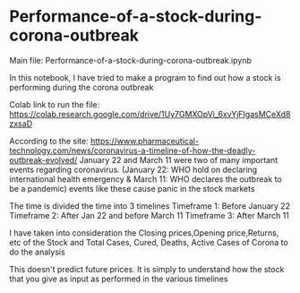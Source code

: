 # Performance-of-a-stock-during-corona-outbreak
Main file: Performance-of-a-stock-during-corona-outbreak.ipynb

In this notebook, I have tried to make a program to find out how a stock is performing during the corona outbreak

Colab link to run the file: https://colab.research.google.com/drive/1Uy7GMXOpVi_6xvYjFIgasMCeXd8zxsaD

According to the site: https://www.pharmaceutical-technology.com/news/coronavirus-a-timeline-of-how-the-deadly-outbreak-evolved/
January 22 and March 11 were two of many important events regarding coronavirus.
(January 22: WHO hold on declaring international health emergency & March 11: WHO declares the outbreak to be a pandemic)
events like these cause panic in the stock markets

The time is divided the time into 3 timelines
Timeframe 1: Before January 22
Timeframe 2: After Jan 22 and before March 11
Timeframe 3: After March 11

I have taken into consideration the Closing prices,Opening price,Returns, etc of the Stock
and Total Cases, Cured, Deaths, Active Cases of Corona to do the analysis

This doesn't predict future prices. It is simply to understand how the stock that you give as input as performed in the various timelines
